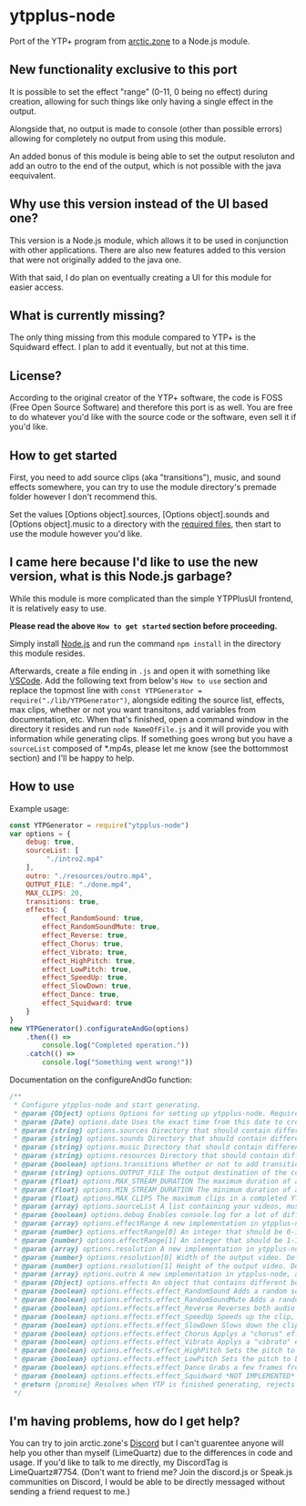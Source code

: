 # ytpplus-node
Port of the YTP+ program from [arctic.zone](https://arctic.zone) to a Node.js module.
## New functionality exclusive to this port
It is possible to set the effect "range" (0-11, 0 being no effect) during creation, allowing for such things like only having a single effect in the output.

Alongside that, no output is made to console (other than possible errors) allowing for completely no output from using this module.

An added bonus of this module is being able to set the output resoluton and add an outro to the end of the output, which is not possible with the java eequivalent.
## Why use this version instead of the UI based one?
This version is a Node.js module, which allows it to be used in conjunction with other applications. There are also new features added to this version that were not originally added to the java one.

With that said, I do plan on eventually creating a UI for this module for easier access.
## What is currently missing?
The only thing missing from this module compared to YTP+ is the Squidward effect. I plan to add it eventually, but not at this time.
## License?
According to the original creator of the YTP+ software, the code is FOSS (Free Open Source Software) and therefore this port is as well. You are free to do whatever you'd like with the source code or the software, even sell it if you'd like.
## How to get started
First, you need to add source clips (aka "transitions"), music, and sound effects somewhere, you can try to use the module directory's premade folder however I don't recommend this.

Set the values [Options object].sources, [Options object].sounds and [Options object].music to a directory with the [required files](https://github.com/philosophofee/YTPPlus), then start to use the module however you'd like.
## I came here because I'd like to use the new version, what is this Node.js garbage?
While this module is more complicated than the simple YTPPlusUI frontend, it is relatively easy to use.

**Please read the above ``How to get started`` section before proceeding.**

Simply install [Node.js](https://nodejs.org/en/) and run the command ``npm install`` in the directory this module resides.

Afterwards, create a file ending in ``.js`` and open it with something like [VSCode](https://code.visualstudio.com/). Add the following text from below's ``How to use`` section and replace the topmost line with ``const YTPGenerator = require("./lib/YTPGenerator")``, alongside editing the source list, effects, max clips, whether or not you want transitons, add variables from documentation, etc. When that's finished, open a command window in the directory it resides and run ``node NameOfFile.js`` and it will provide you with information while generating clips. If something goes wrong but you have a ``sourceList`` composed of \*.mp4s, please let me know (see the bottommost section) and I'll be happy to help.
## How to use
Example usage:
```js
const YTPGenerator = require("ytpplus-node")
var options = {  
    debug: true,
    sourceList: [  
         "./intro2.mp4"
    ],
    outro: "./resources/outro.mp4",
    OUTPUT_FILE: "./done.mp4",
    MAX_CLIPS: 20,
    transitions: true,
    effects: {  
        effect_RandomSound: true,
        effect_RandomSoundMute: true,
        effect_Reverse: true,
        effect_Chorus: true,
        effect_Vibrato: true,
        effect_HighPitch: true,
        effect_LowPitch: true,
        effect_SpeedUp: true,
        effect_SlowDown: true,
        effect_Dance: true,
        effect_Squidward: true
    }
}
new YTPGenerator().configurateAndGo(options)
    .then(() =>
        console.log("Completed operation."))
    .catch(() =>
        console.log("Something went wrong!"))
```
Documentation on the configureAndGo function:
```js
/** 
 * Configure ytpplus-node and start generating.
 * @param {Object} options Options for setting up ytpplus-node. Required to have at least sourceList defined for usage.
 * @param {Date} options.date Uses the exact time from this date to create the temporary directory. Default is new Date().
 * @param {string} options.sources Directory that should contain different YTP source clips that will keep their length unspliced and will be added at random. Default is ./sources
 * @param {string} options.sounds Directory that should contain different audio files for the random sound effects' sounds. Default is ./sounds
 * @param {string} options.music Directory that should contain different audio files for the dance effect's music. Default is ./music
 * @param {string} options.resources Directory that should contain different resources. Default is ./resources
 * @param {boolean} options.transitions Whether or not to add transition clips, in the "sources" directory set. Default is false.
 * @param {string} options.OUTPUT_FILE The output destination of the completed YTP. Default is ./done.mp4
 * @param {float} options.MAX_STREAM_DURATION The maximum duration of a single clip. Default is 0.2.
 * @param {float} options.MIN_STREAM_DURATION The minimum duration of a single clip. Default is 0.4.
 * @param {float} options.MAX_CLIPS The maximum clips in a completed YTP. Default is 5.
 * @param {array} options.sourceList A list containing your videos, must be a valid file:// format. Required for usage.
 * @param {boolean} options.debug Enables console.log for a lot of different parts of the module. Not recommended for general use.
 * @param {array} options.effectRange A new implementation in ytpplus-node, allows you to choose the range of effects. 1-11 are every effect in order, with 0 being the stock clip splice. If effects are disabled, their placement will be replaced with the stock clip splice.
 * @param {number} options.effectRange[0] An integer that should be 0-10, anything greater or lower will likely cause issues! This is the starting effect range, default is 0.
 * @param {number} options.effectRange[1] An integer that should be 1-11, anything greater or lower will likely cause issues! This is the ending effect range, default is 11.
 * @param {array} options.resolution A new implementation in ytpplus-node, allows you to set the output resolution and the resolution that the effects will use to create videos.
 * @param {number} options.resolution[0] Width of the output video. Default is 640.
 * @param {number} options.resolution[1] Height of the output video. Default is 480.
 * @param {array} options.outro A new implementation in ytpplus-node, allows you to set an outro video file (*.mp4) to play at the very end of the YTP. Default is null, however you can easily set it to the included outro.mp4 in resources.
 * @param {Object} options.effects An object that contains different booleans for the effects to add. Every effect defaults to false.
 * @param {boolean} options.effects.effect_RandomSound Adds a random sound effect to either the source material or a transition clip.
 * @param {boolean} options.effects.effect_RandomSoundMute Adds a random sound effect, but mutes the original audio.
 * @param {boolean} options.effects.effect_Reverse Reverses both audio and video, sometimes doesn't work unfortunately.
 * @param {boolean} options.effects.effect_SpeedUp Speeds up the clip, may end up with broken audio.
 * @param {boolean} options.effects.effect_SlowDown Slows down the clip, may end up with broken audio.
 * @param {boolean} options.effects.effect_Chorus Applys a "chorus" effect to the audio.
 * @param {boolean} options.effects.effect_Vibrato Applys a "vibrato" effect to the audio.
 * @param {boolean} options.effects.effect_HighPitch Sets the pitch to be higher than normal.
 * @param {boolean} options.effects.effect_LowPitch Sets the pitch to be lower than normal.
 * @param {boolean} options.effects.effect_Dance Grabs a few frames from the video and continuously plays it normally and revered alongside playing music.
 * @param {boolean} options.effects.effect_Squidward *NOT IMPLEMENTED* Applys a bunch of ImageMagick effects to a single frame of the clip to a beat, similar to the popular "Squidward Fad" meme.
 * @return {promise} Resolves when YTP is finished generating, rejects using an error in a try catch loop if something is caught unexpectedly. Also rejects if there is no sourcelist.
 */
 ```
 ## I'm having problems, how do I get help?
 You can try to join arctic.zone's [Discord](https://discord.gg/6NZArYA) but I can't guarentee anyone will help you other than myself (LimeQuartz) due to the differences in code and usage. If you'd like to talk to me directly, my DiscordTag is LimeQuartz#7754. (Don't want to friend me? Join the discord.js or Speak.js communities on Discord, I would be able to be directly messaged without sending a friend request to me.)

